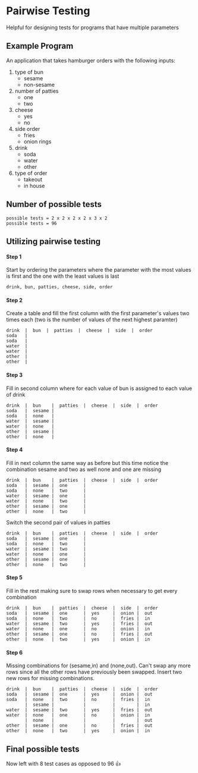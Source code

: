 # Pairwise Testing

Helpful for designing tests for programs that have multiple parameters

## Example Program

An application that takes hamburger orders with the following inputs:

1. type of bun
   - sesame
   - non-sesame
2. number of patties
   - one
   - two
3. cheese
   - yes
   - no
4. side order
   - fries
   - onion rings
5. drink
   - soda
   - water
   - other
6. type of order
   - takeout
   - in house

## Number of possible tests

```
possible tests = 2 x 2 x 2 x 2 x 3 x 2
possible tests = 96
```

## Utilizing pairwise testing

#### Step 1
Start by ordering the parameters where the parameter with the most values is first and the one with the least values is last

```
drink, bun, patties, cheese, side, order
```

#### Step 2
Create a table and fill the first column with the first parameter's values two times each (two is the number of values of the next highest paramter)

```
drink  |  bun  |  patties  |  cheese  |  side  |  order
soda   |
soda   |
water  |
water  |
other  |
other  |
```

#### Step 3
Fill in second column where for each value of bun is assigned to each value of drink

```
drink  |  bun    |  patties  |  cheese  |  side  |  order
soda   |  sesame |
soda   |  none   |
water  |  sesame |
water  |  none   |
other  |  sesame |
other  |  none   |
```

#### Step 4
Fill in next column the same way as before but this time notice the combination sesame and two as well none and one are missing

```
drink  |  bun    |  patties  |  cheese  |  side  |  order
soda   |  sesame |  one      |
soda   |  none   |  two      |
water  |  sesame |  one      |
water  |  none   |  two      |
other  |  sesame |  one      |
other  |  none   |  two      |
```

Switch the second pair of values in patties

```
drink  |  bun    |  patties  |  cheese  |  side  |  order
soda   |  sesame |  one      |
soda   |  none   |  two      |
water  |  sesame |  two      |
water  |  none   |  one      |
other  |  sesame |  one      |
other  |  none   |  two      |
```

#### Step 5
Fill in the rest making sure to swap rows when necessary to get every combination

```
drink  |  bun    |  patties  |  cheese  |  side  |  order
soda   |  sesame |  one      |  yes     |  onion |  out
soda   |  none   |  two      |  no      |  fries |  in
water  |  sesame |  two      |  yes     |  fries |  out
water  |  none   |  one      |  no      |  onion |  in
other  |  sesame |  one      |  no      |  fries |  out
other  |  none   |  two      |  yes     |  onion |  in
```

#### Step 6
Missing combinations for (sesame,in) and (none,out). Can't swap any more rows since all the other rows have previously been swapped.
Insert two new rows for missing combinations.

```
drink  |  bun    |  patties  |  cheese  |  side  |  order
soda   |  sesame |  one      |  yes     |  onion |  out
soda   |  none   |  two      |  no      |  fries |  in
       |  sesame |           |          |        |  in
water  |  sesame |  two      |  yes     |  fries |  out
water  |  none   |  one      |  no      |  onion |  in
       |  none   |           |          |        |  out
other  |  sesame |  one      |  no      |  fries |  out
other  |  none   |  two      |  yes     |  onion |  in
```

## Final possible tests

Now left with 8 test cases as opposed to 96 :+1:
